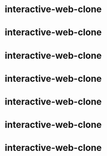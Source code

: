 # interactive-web-clone
# interactive-web-clone
# interactive-web-clone
# interactive-web-clone
# interactive-web-clone
# interactive-web-clone
# interactive-web-clone
